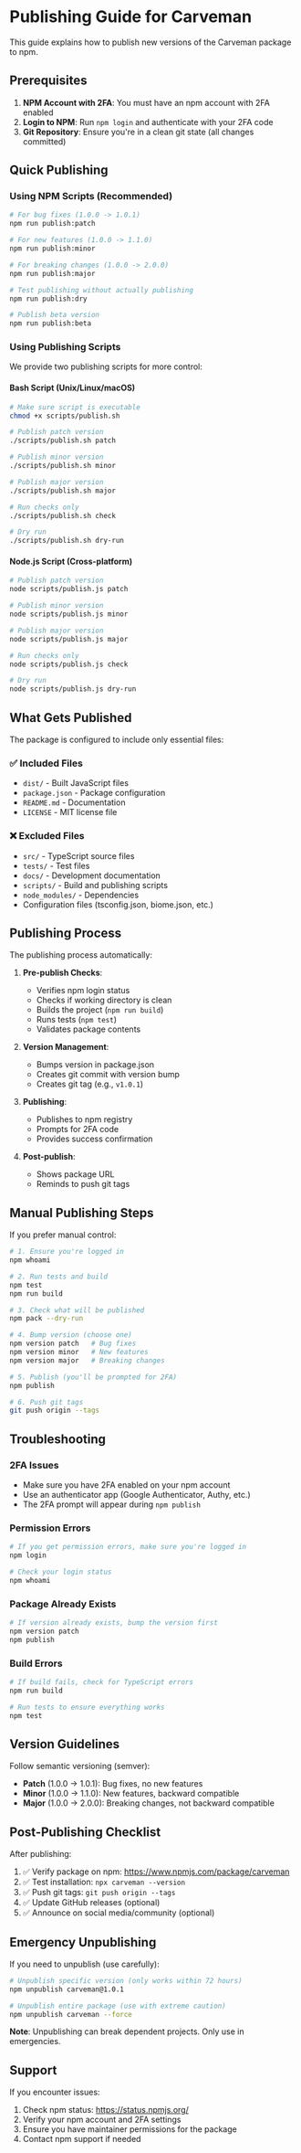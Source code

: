 # Publishing Guide for Carveman

This guide explains how to publish new versions of the Carveman package to npm.

## Prerequisites

1. **NPM Account with 2FA**: You must have an npm account with 2FA enabled
2. **Login to NPM**: Run `npm login` and authenticate with your 2FA code
3. **Git Repository**: Ensure you're in a clean git state (all changes committed)

## Quick Publishing

### Using NPM Scripts (Recommended)

```bash
# For bug fixes (1.0.0 -> 1.0.1)
npm run publish:patch

# For new features (1.0.0 -> 1.1.0)  
npm run publish:minor

# For breaking changes (1.0.0 -> 2.0.0)
npm run publish:major

# Test publishing without actually publishing
npm run publish:dry

# Publish beta version
npm run publish:beta
```

### Using Publishing Scripts

We provide two publishing scripts for more control:

#### Bash Script (Unix/Linux/macOS)
```bash
# Make sure script is executable
chmod +x scripts/publish.sh

# Publish patch version
./scripts/publish.sh patch

# Publish minor version
./scripts/publish.sh minor

# Publish major version
./scripts/publish.sh major

# Run checks only
./scripts/publish.sh check

# Dry run
./scripts/publish.sh dry-run
```

#### Node.js Script (Cross-platform)
```bash
# Publish patch version
node scripts/publish.js patch

# Publish minor version
node scripts/publish.js minor

# Publish major version
node scripts/publish.js major

# Run checks only
node scripts/publish.js check

# Dry run
node scripts/publish.js dry-run
```

## What Gets Published

The package is configured to include only essential files:

### ✅ Included Files
- `dist/` - Built JavaScript files
- `package.json` - Package configuration
- `README.md` - Documentation
- `LICENSE` - MIT license file

### ❌ Excluded Files
- `src/` - TypeScript source files
- `tests/` - Test files
- `docs/` - Development documentation
- `scripts/` - Build and publishing scripts
- `node_modules/` - Dependencies
- Configuration files (tsconfig.json, biome.json, etc.)

## Publishing Process

The publishing process automatically:

1. **Pre-publish Checks**:
   - Verifies npm login status
   - Checks if working directory is clean
   - Builds the project (`npm run build`)
   - Runs tests (`npm test`)
   - Validates package contents

2. **Version Management**:
   - Bumps version in package.json
   - Creates git commit with version bump
   - Creates git tag (e.g., `v1.0.1`)

3. **Publishing**:
   - Publishes to npm registry
   - Prompts for 2FA code
   - Provides success confirmation

4. **Post-publish**:
   - Shows package URL
   - Reminds to push git tags

## Manual Publishing Steps

If you prefer manual control:

```bash
# 1. Ensure you're logged in
npm whoami

# 2. Run tests and build
npm test
npm run build

# 3. Check what will be published
npm pack --dry-run

# 4. Bump version (choose one)
npm version patch   # Bug fixes
npm version minor   # New features  
npm version major   # Breaking changes

# 5. Publish (you'll be prompted for 2FA)
npm publish

# 6. Push git tags
git push origin --tags
```

## Troubleshooting

### 2FA Issues
- Make sure you have 2FA enabled on your npm account
- Use an authenticator app (Google Authenticator, Authy, etc.)
- The 2FA prompt will appear during `npm publish`

### Permission Errors
```bash
# If you get permission errors, make sure you're logged in
npm login

# Check your login status
npm whoami
```

### Package Already Exists
```bash
# If version already exists, bump the version first
npm version patch
npm publish
```

### Build Errors
```bash
# If build fails, check for TypeScript errors
npm run build

# Run tests to ensure everything works
npm test
```

## Version Guidelines

Follow semantic versioning (semver):

- **Patch** (1.0.0 → 1.0.1): Bug fixes, no new features
- **Minor** (1.0.0 → 1.1.0): New features, backward compatible
- **Major** (1.0.0 → 2.0.0): Breaking changes, not backward compatible

## Post-Publishing Checklist

After publishing:

1. ✅ Verify package on npm: https://www.npmjs.com/package/carveman
2. ✅ Test installation: `npx carveman --version`
3. ✅ Push git tags: `git push origin --tags`
4. ✅ Update GitHub releases (optional)
5. ✅ Announce on social media/community (optional)

## Emergency Unpublishing

If you need to unpublish (use carefully):

```bash
# Unpublish specific version (only works within 72 hours)
npm unpublish carveman@1.0.1

# Unpublish entire package (use with extreme caution)
npm unpublish carveman --force
```

**Note**: Unpublishing can break dependent projects. Only use in emergencies.

## Support

If you encounter issues:

1. Check npm status: https://status.npmjs.org/
2. Verify your npm account and 2FA settings
3. Ensure you have maintainer permissions for the package
4. Contact npm support if needed 
